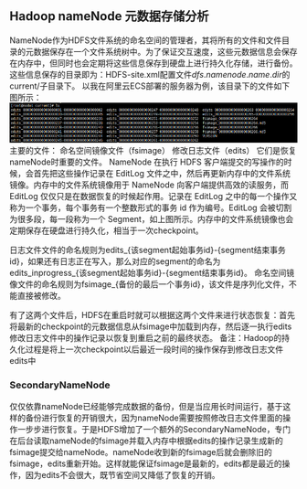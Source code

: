## Hadoop nameNode 元数据存储分析

NameNode作为HDFS文件系统的命名空间的管理者，其将所有的文件和文件目录的元数据保存在一个文件系统树中。为了保证交互速度，这些元数据信息会保存在内存中，但同时也会定期将这些信息保存到硬盘上进行持久化存储，进行备份。这些信息保存的目录即为：HDFS-site.xml配置文件$dfs.namenode.name.dir$的current/子目录下。
以我在阿里云ECS部署的服务器为例，该目录下的文件如下图所示：
![current](https://github.com/liumihust/gitTset/blob/master/current.PNG)
主要的文件：
命名空间镜像文件（fsimage）
修改日志文件（edits）
它们是恢复nameNode时重要的文件。
NameNode 在执行 HDFS 客户端提交的写操作的时候，会首先把这些操作记录在 EditLog 文件之中，然后再更新内存中的文件系统镜像。内存中的文件系统镜像用于 NameNode 向客户端提供高效的读服务，而 EditLog 仅仅只是在数据恢复的时候起作用。记录在 EditLog 之中的每一个操作又称为一个事务，每个事务有一个整数形式的事务 id 作为编号。EditLog 会被切割为很多段，每一段称为一个 Segment，如上图所示。内存中的文件系统镜像也会定期保存在硬盘进行持久化，相当于一次checkpoint。

日志文件文件的命名规则为edits_{该segment起始事务id}-{segment结束事务id}，如果还有日志正在写入，那么对应的segment的命名为edits_inprogress_{该segment起始事务id}-{segment结束事务id}。
命名空间镜像文件的命名规则为fsimage_{备份的最后一个事务id}，该文件是序列化文件，不能直接被修改。

有了这两个文件后，HDFS在重启时就可以根据这两个文件来进行状态恢复：首先将最新的checkpoint的元数据信息从fsimage中加载到内存，然后逐一执行edits修改日志文件中的操作记录以恢复到重启之前的最终状态。
备注：Hadoop的持久化过程是将上一次checkpoint以后最近一段时间的操作保存到修改日志文件edits中

### SecondaryNameNode
仅仅依靠nameNode已经能够完成数据的备份，但是当应用长时间运行，基于这样的备份进行恢复的开销很大，因为nameNode需要按照修改日志文件里面的操作一步步进行恢复。于是HDFS增加了一个额外的SecondaryNameNode，专门在后台读取nameNode的fsimage并载入内存中根据edits的操作记录生成新的fsimage提交给nameNode。nameNode收到新的fsimage后就会删除旧的fsimage，edits重新开始。这样就能保证fsimage是最新的，edits都是最近的操作，因为edits不会很大，既节省空间又降低了恢复的开销。
